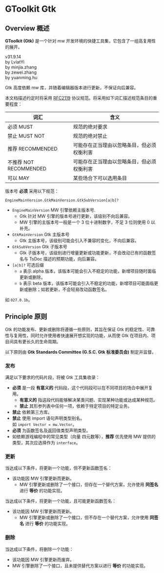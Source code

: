 # GToolkit Gtk

## Overview 概述

**GToolkit (Gtk)** 是一个针对 mw 开发环境的快捷工具集，它包含了一组高复用性的展开。

v31.9.14  
by LviatYi  
by minjia.zhang  
by zewei.zhang  
by yuanming.hu

Gtk 高度依赖 mw 库，并随着编辑器版本进行更新，不保证向后兼容。

本文档描述约定时将采用 [RFC2119][RFC2119] 协议规范。将采用如下词汇描述规范条目的重要程度：

| 词汇                  | 含义                    |
|---------------------|-----------------------|
| 必须 MUST             | 规范的绝对要求               |
| 禁止 MUST NOT         | 规范的绝对禁止               |
| 推荐 RECOMMENDED      | 可能存在正当理由以忽略条目，但必须权衡利害 |
| 不推荐 NOT RECOMMENDED | 可能存在正当理由以忽略条目，但必须权衡利害 |
| 可以 MAY              | 某些场合下可以选用条目           |

版本号 **必须** 采用以下规范：

```
EngineMainVersion.GtkMainVersion.GtkSubVersion[a|b]?
```

- `EngineMainVersion` MW 引擎依赖主版本号.
    - Gtk 针对 MW 引擎的版本号进行更新，该级别不向后兼容。
    - MW 引擎的主版本号一般是一个 3 位十进制数字，不足 3 位则使用 0 以补充。
- `GtkMainVersion` Gtk 主版本号
    - Gtk 主版本号，该级别可能会引入不兼容的变化，不向后兼容。
- `GtkSubVersion` Gtk 子版本号
    - Gtk 子版本号，该级别进行增量更新或功能更新，不会改动已有的函数签名与 TsDoc 描述的预期功能，向后兼容。
- `[a|b]?` 可选后缀
    - `a` 表示 alpha 版本，该版本可能会引入不稳定的功能，新增项目随时面临更新或删除。
    - `b` 表示 beta 版本，该版本可能会引入不稳定的功能，新增项目可能面临更新或删除；如若更新，不会轻易改动函数签名。

如 `027.0.1b`。

## Principle 原则

Gtk 的功能发布、更新或删除将遵循一些原则，其旨在保证 Gtk 的稳定性、可靠性与复用性，同时允许使用者快速展开想实现的功能，从而使
Gtk 在项目内、项目间具有更长久的生命周期。

以下原则由 **Gtk Standards Committee (G.S.C. Gtk 标准委员会)** 制定并监督。

### 发布

满足以下要求的代码片段，将被 Gtk 工具集收录：

- **必须** 是一段 **有意义的** 代码段，这个代码段可以在不同项目的场合中展开复用。
    - **有意义的** 指这段代码能够解决某类问题、实现某种功能或达成某种规范。
    - **禁止** 其形参列表中任何一项，依赖于特定项目的特定业务。
- **禁止** 依赖第三方库。
- **禁止** 使用 import 语句声明类型别名。  
  如 `import Vector = mw.Vector`。
- **必须** 为函数签名及返回值类型声明类型。
- 如依赖游戏编程中的常见类型（向量 四元数等），**推荐** 优先使用 MW 提供的类型，其次应选择作为 `interface`。

### 更新

当达成以下条件，将更新一个功能，但不更新函数签名：

- 该功能因 MW 引擎更新而更新。
    - MW 引擎更新或删除了一个接口，但存在一个替代方案，允许使用 **同签名** 进行 **等价** 的功能实现。

当达成以下条件，将更新一个功能，且可能更新函数签名：

- 该功能因 MW 引擎更新而更新。
    - MW 引擎更新或删除了一个接口，但不存在一个替代方案，允许使用 **同签名** 进行 **等价** 的功能实现。

### 删除

当达成以下条件，将删除一个功能：

- 该功能因 MW 引擎更新而废弃。
- MW 引擎删除了一个接口，且未提供替代方案以进行 **等价** 的功能实现。

[RFC2119]: https://www.rfc-editor.org/rfc/rfc2119.txt
